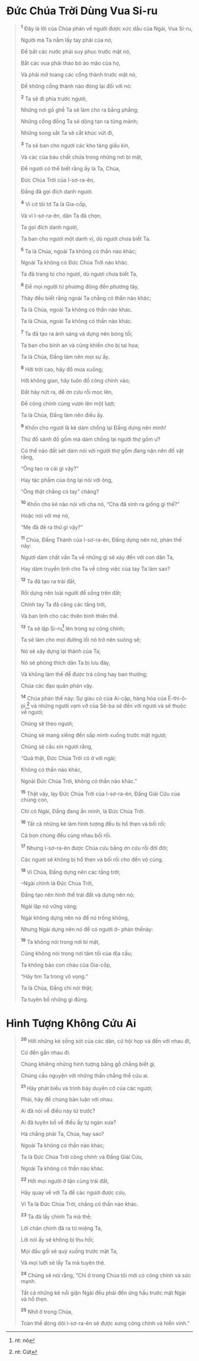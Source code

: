 # Ðức Chúa Trời Dùng Vua Si-ru

> <sup><b>1</b></sup> Đây là lời của Chúa phán về người được xức dầu của Ngài, Vua Si-ru,
> 
> Người mà Ta nắm lấy tay phải của nó,
> 
> Ðể bắt các nước phải suy phục trước mặt nó,
> 
> Bắt các vua phải tháo bỏ áo mão của họ,
> 
> Và phải mở toang các cổng thành trước mặt nó,
> 
> Ðể không cổng thành nào đóng lại đối với nó:
> 
> <sup><b>2</b></sup> Ta sẽ đi phía trước ngươi,
> 
> Những nơi gồ ghề Ta sẽ làm cho ra bằng phẳng;
> 
> Những cổng đồng Ta sẽ dộng tan ra từng mảnh;
> 
> Những song sắt Ta sẽ cắt khúc vứt đi,
> 
> <sup><b>3</b></sup> Ta sẽ ban cho ngươi các kho tàng giấu kín,
> 
> Và các của báu chất chứa trong những nơi bí mật,
> 
> Ðể ngươi có thể biết rằng ấy là Ta, Chúa,
> 
> Ðức Chúa Trời của I-sơ-ra-ên,
> 
> Ðấng đã gọi đích danh ngươi.
> 
> <sup><b>4</b></sup> Vì cớ tôi tớ Ta là Gia-cốp,
> 
> Và vì I-sơ-ra-ên, dân Ta đã chọn,
> 
> Ta gọi đích danh ngươi,
> 
> Ta ban cho ngươi một danh vị, dù ngươi chưa biết Ta.
> 
> <sup><b>5</b></sup> Ta là Chúa, ngoài Ta không có thần nào khác;
> 
> Ngoài Ta không có Ðức Chúa Trời nào khác.
> 
> Ta đã trang bị cho ngươi, dù ngươi chưa biết Ta,
> 
> <sup><b>6</b></sup> Ðể mọi người từ phương đông đến phương tây,
> 
> Thảy đều biết rằng ngoài Ta chẳng có thần nào khác;
> 
> Ta là Chúa, ngoài Ta không có thần nào khác.
> 
> Ta là Chúa, ngoài Ta không có thần nào khác.
> 
> <sup><b>7</b></sup> Ta đã tạo ra ánh sáng và dựng nên bóng tối;
> 
> Ta ban cho bình an và cũng khiến cho bị tai họa;
> 
> Ta là Chúa, Ðấng làm nên mọi sự ấy.
>
> <sup><b>8</b></sup> Hỡi trời cao, hãy đổ mưa xuống;
> 
> Hỡi không gian, hãy tuôn đổ công chính vào;
> 
> Ðất hãy nứt ra, để ơn cứu rỗi mọc lên,
> 
> Ðể công chính cùng vươn lên một lượt;
> 
> Ta là Chúa, Ðấng làm nên điều ấy.
>
> <sup><b>9</b></sup> Khốn cho ngươi là kẻ dám chống lại Ðấng dựng nên mình!
> 
> Thứ đồ sành đồ gốm mà dám chống lại người thợ gốm ư?
> 
> Có thể nào đất sét dám nói với người thợ gốm đang nặn nên đồ vật rằng,
> 
> “Ông tạo ra cái gì vậy?”
> 
> Hay tác phẩm của ông lại nói với ông,
> 
> “Ông thật chẳng có tay” chăng?
> 
> <sup><b>10</b></sup> Khốn cho kẻ nào nói với cha nó, “Cha đã sinh ra giống gì thế?”
> 
> Hoặc nói với mẹ nó,
> 
> “Mẹ đã đẻ ra thứ gì vậy?”
>
> <sup><b>11</b></sup> Chúa, Ðấng Thánh của I-sơ-ra-ên, Ðấng dựng nên nó, phán thế này:
> 
> Ngươi dám chất vấn Ta về những gì sẽ xảy đến với con dân Ta,
> 
> Hay dám truyền lịnh cho Ta về công việc của tay Ta làm sao?
> 
> <sup><b>12</b></sup> Ta đã tạo ra trái đất,
> 
> Rồi dựng nên loài người để sống trên đất;
> 
> Chính tay Ta đã căng các tầng trời,
> 
> Và ban lịnh cho các thiên binh thiên thể.
> 
> <sup><b>13</b></sup> Ta sẽ lập Si-ru[^1-2d7da142-4269-481b-a760-78d87df6fef2] lên trong sự công chính;
> 
> Ta sẽ làm cho mọi đường lối nó trở nên suông sẻ;
> 
> Nó sẽ xây dựng lại thành của Ta;
> 
> Nó sẽ phóng thích dân Ta bị lưu đày,
> 
> Và không làm thế để được trả công hay ban thưởng;
> 
> Chúa các đạo quân phán vậy.
>
> <sup><b>14</b></sup> Chúa phán thế này: Sự giàu có của Ai-cập, hàng hóa của Ê-thi-ô-pi,[^2-2d7da142-4269-481b-a760-78d87df6fef2] và những người vạm vỡ của Sê-ba sẽ đến với ngươi và sẽ thuộc về ngươi;
> 
> Chúng sẽ theo ngươi;
> 
> Chúng sẽ mang xiềng đến sấp mình xuống trước mặt ngươi;
> 
> Chúng sẽ cầu xin ngươi rằng,
> 
> “Quả thật, Ðức Chúa Trời có ở với ngài;
> 
> Không có thần nào khác,
> 
> Ngoài Ðức Chúa Trời, không có thần nào khác.”
>
> <sup><b>15</b></sup> Thật vậy, lạy Ðức Chúa Trời của I-sơ-ra-ên, Ðấng Giải Cứu của chúng con,
> 
> Chỉ có Ngài, Ðấng đang ẩn mình, là Ðức Chúa Trời.
> 
> <sup><b>16</b></sup> Tất cả những kẻ làm hình tượng đều bị hổ thẹn và bối rối;
> 
> Cả bọn chúng đều cùng nhau bối rối.
> 
> <sup><b>17</b></sup> Nhưng I-sơ-ra-ên được Chúa cứu bằng ơn cứu rỗi đời đời;
> 
> Các ngươi sẽ không bị hổ thẹn và bối rối cho đến vô cùng.
>
> <sup><b>18</b></sup> Vì Chúa, Ðấng dựng nên các tầng trời;
> 
> –Ngài chính là Ðức Chúa Trời,
> 
> Ðấng tạo nên hình thể trái đất và dựng nên nó;
> 
> Ngài lập nó vững vàng;
> 
> Ngài không dựng nên nó để nó trống không,
> 
> Nhưng Ngài dựng nên nó để có người ở– phán thếnày:
> 
> <sup><b>19</b></sup> Ta không nói trong nơi bí mật,
> 
> Cũng không nói trong nơi tăm tối của địa cầu;
> 
> Ta không bảo con cháu của Gia-cốp,
> 
> “Hãy tìm Ta trong vô vọng.”
> 
> Ta là Chúa, Ðấng chỉ nói thật;
> 
> Ta tuyên bố những gì đúng.

# Hình Tượng Không Cứu Ai

> <sup><b>20</b></sup> Hỡi những kẻ sống sót của các dân, cứ hội họp và đến với nhau đi,
> 
> Cứ đến gần nhau đi.
> 
> Chúng khiêng những hình tượng bằng gỗ chẳng biết gì,
> 
> Chúng cầu nguyện với những thần chẳng thể cứu ai.
> 
> <sup><b>21</b></sup> Hãy phát biểu và trình bày duyên cớ của các ngươi;
> 
> Phải, hãy để chúng bàn luận với nhau.
> 
> Ai đã nói về điều này từ trước?
> 
> Ai đã tuyên bố về điều ấy tự ngàn xưa?
> 
> Há chẳng phải Ta, Chúa, hay sao?
> 
> Ngoài Ta không có thần nào khác;
> 
> Ta là Ðức Chúa Trời công chính và Ðấng Giải Cứu,
> 
> Ngoài Ta không có thần nào khác.
>
> <sup><b>22</b></sup> Hỡi mọi người ở tận cùng trái đất,
> 
> Hãy quay về với Ta để các ngươi được cứu,
> 
> Vì Ta là Ðức Chúa Trời, chẳng có thần nào khác.
> 
> <sup><b>23</b></sup> Ta đã lấy chính Ta mà thề;
> 
> Lời chân chính đã ra từ miệng Ta,
> 
> Lời nói ấy sẽ không bị thu hồi;
> 
> Mọi đầu gối sẽ quỳ xuống trước mặt Ta,
> 
> Và mọi lưỡi sẽ lấy Ta mà tuyên thệ.
> 
> <sup><b>24</b></sup> Chúng sẽ nói rằng, “Chỉ ở trong Chúa tôi mới có công chính và sức mạnh.
> 
> Tất cả những kẻ nổi giận Ngài đều phải đến ứng hầu trước mặt Ngài và hổ thẹn.
> 
> <sup><b>25</b></sup> Nhờ ở trong Chúa,
> 
> Toàn thể dòng dõi I-sơ-ra-ên sẽ được xưng công chính và hiển vinh.”

[^1-2d7da142-4269-481b-a760-78d87df6fef2]: nt: nó
[^2-2d7da142-4269-481b-a760-78d87df6fef2]: nt: Cút